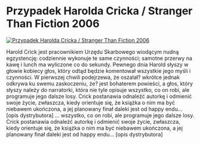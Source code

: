 Przypadek Harolda Cricka / Stranger Than Fiction 2006 
=============
[![Przypadek Harolda Cricka / Stranger Than Fiction 2006 ](http://vidos.pl/images/player.gif)](http://vidos.pl/przypadek-harolda-cricka-stranger-than-fiction-2006)

 Harold Crick jest pracownikiem Urzędu Skarbowego wiodącym nudną egzystencję: codziennie wykonuje te same czynności; samotne przerwy na kawę i lunch ma wyliczone co do sekundy. Pewnego dnia Harold słyszy w głowie kobiecy głos, który odtąd będzie komentował wszystkie jego myśli i czynności. W pierwszej chwili podejrzewa, że oszalał? wkrótce jednak odkrywa ku swemu zaskoczeniu, że? jest bohaterem powieści, a głos, który słyszy należy do narratorki, która nie tyle opisuje wszystko, co on robi, ale programuje jego dalsze losy. Crick postanawia odnaleźć autorkę i odmienić swoje życie, zwłaszcza, kiedy orientuje się, że książka o nim ma być niebawem ukończona, a jej planowany finał daleki jest od happy endu... [opis dystrybutora]  ... wszystko, co on robi, ale programuje jego dalsze losy. Crick postanawia odnaleźć autorkę i odmienić swoje życie, zwłaszcza, kiedy orientuje się, że książka o nim ma być niebawem ukończona, a jej planowany finał daleki jest od happy endu... [opis dystrybutora]

